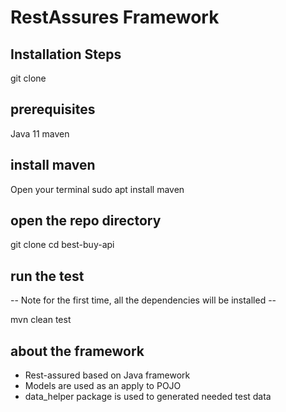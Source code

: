 # RestAssures Framework
## Installation Steps 

git clone <repo>

## prerequisites
Java 11
maven

## install maven
Open your terminal
sudo apt install maven

## open the repo directory
git clone 
cd best-buy-api

## run the test
-- Note for the first time, all the dependencies will be installed --

mvn clean test

## about the framework
- Rest-assured based on Java framework 
- Models are used as an apply to POJO 
- data_helper package is used to generated needed test data 


